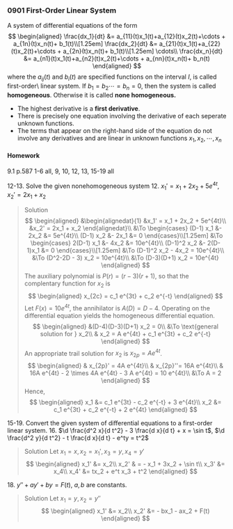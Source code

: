 ### 0901 First-Order Linear System

A system of differential equations of the form
$$
\begin{aligned}
\frac{dx_1}{dt} &= a_{11}(t)x_1(t)+a_{12}(t)x_2(t)+\cdots + a_{1n}(t)x_n(t)+ b_1(t)\\[1.25em]
\frac{dx_2}{dt} &= a_{21}(t)x_1(t)+a_{22}(t)x_2(t)+\cdots + a_{2n}(t)x_n(t)+ b_1(t)\\[1.25em]
\cdots\\
\frac{dx_n}{dt} &= a_{n1}(t)x_1(t)+a_{n2}(t)x_2(t)+\cdots + a_{nn}(t)x_n(t)+ b_n(t)
\end{aligned}
$$
where the $a_{ij}(t)$ and $b_i(t)$ are specified functions on the interval $I$, is called first-order\ linear system. If $b_1 = b_2 \cdots = b_n = 0$, then the system is called **homogeneous**. Otherwise it is called **none homogeneous.**
+ The highest derivative is a **first derivative**.
+ There is precisely one equation involving the derivative of each seperate unknown functions.
+ The terms that appear on the right-hand side of the equation do not involve any derivatives and are linear in unknown functions $x_1, x_2, \cdots, x_n$

#### Homework
9.1 p.587 1-6 all, 9, 10, 12, 13, 15-19 all

12-13\. Solve the given nonehomogeneous system
12\. $x_1' = x_1 + 2x_2 + 5e^{4t}$, $x_2' = 2x_1 + x_2$
>Solution
$$
\begin{aligned}
&\begin{alignedat}{1}
&x_1' = x_1 + 2x_2 + 5e^{4t}\\
&x_2' = 2x_1 + x_2
\end{alignedat}\\
&\To \begin{cases}
(D-1) x_1 &- 2x_2 &= 5e^{4t}\\
(D-1) x_2 &- 2x_1 &= 0
\end{cases}\\[1.25em]
&\To \begin{cases}
2(D-1) x_1 &- 4x_2 &= 10e^{4t}\\
(D-1)^2 x_2 &- 2(D-1)x_1 &= 0
\end{cases}\\[1.25em]
&\To (D-1)^2 x_2 - 4x_2 = 10e^{4t}\\
&\To (D^2-2D - 3) x_2 = 10e^{4t}\\
&\To (D-3)(D+1) x_2 = 10e^{4t}
\end{aligned}
$$
The auxiliary polynomial is $P(r) = (r-3)(r+1)$, so that the complentary function for $x_2$ is
$$
\begin{aligned}
x_{2c} = c_1 e^{3t} + c_2 e^{-t}
\end{aligned}
$$
Let $F(x) = 10e^{4t}$, the annihilator is $A(D) = D-4$. Operating on the differential equation yields the homogeneous differential equation.
$$
\begin{aligned}
&(D-4)(D-3)(D+1) x_2 = 0\\
&\To \text{general solution for } x_2\\
& x_2 = A e^{4t} + c_1 e^{3t} + c_2 e^{-t}
\end{aligned}
$$
An appropriate trail solution for $x_2$ is $x_{2p} = A e^{4t}$.
$$
\begin{aligned}
& x_{2p}' = 4A e^{4t}\\
& x_{2p}''= 16A e^{4t}\\
& 16A e^{4t} - 2 \times 4A e^{4t} - 3 A e^{4t} =  10 e^{4t}\\
&\To A = 2
\end{aligned}
$$
Hence,
$$
\begin{aligned}
x_1 &= c_1 e^{3t} - c_2 e^{-t} + 3 e^{4t}\\
x_2 &= c_1 e^{3t} + c_2 e^{-t} + 2 e^{4t}
\end{aligned}
$$

15-19\. Convert the given system of differential equations to a first-order linear system.
16\. $\d \frac{d^2 x}{d t^2} - 3 \frac{d x}{d t} + x = \sin t$, $\d \frac{d^2 y}{d t^2} - t \frac{d x}{d t} - e^ty = t^2$
>Solution
Let $x_1 = x, x_2 = x_1', x_3 = y, x_4 = y'$
$$
\begin{aligned}
x_1' &= x_2\\
x_2' & =  - x_1 + 3x_2 + \sin t\\
x_3' &= x_4\\
x_4' &= tx_2 + e^t x_3 + t^2
\end{aligned}
$$

18\. $y'' + ay' + by = F(t)$, $a, b$ are constants.
>Solution
Let $x_1 = y, x_2 = y''$
$$
\begin{aligned}
x_1' &= x_2\\
x_2' &= - bx_1 - ax_2 + F(t)
\end{aligned}
$$
